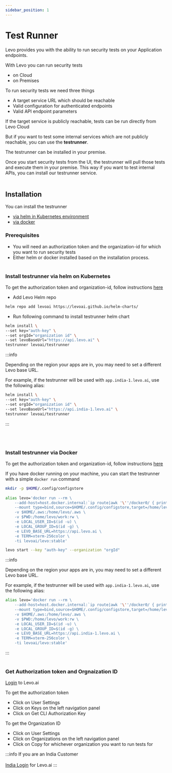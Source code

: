 ```yaml
---
sidebar_position: 1
---
```


# Test Runner

Levo provides you with the ability to run security tests on your Application endpoints.

With Levo you can run security tests
- on Cloud
- on Premises


To run security tests we need three things
- A target service URL which should be reachable
- Valid configuration for authenticated endpoints
- Valid API endpoint parameters


If the target service is publicly reachable, tests can be run directly from Levo Cloud

But if you want to test some internal services which are not publicly reachable, you can use the **testrunner**.

The testrunner can be installed in your premise.

Once you start security tests from the UI, the testrunner will pull those tests and execute them in your premise.
This way if you want to test internal APIs, you can install our testrunner service.
<br></br>

## Installation

You can install the testrunner
- [via helm in Kubernetes environment](#install-testrunner-via-helm-on-kubernetes)
- [via docker](#install-testrunner-via-docker)

### Prerequisites
- You will need an authorization token and the organization-id for which you want to run security tests
- Either helm or docker installed based on the installation process.
<br></br>

### Install testrunner via helm on Kubernetes

To get the authorization token and organization-id, follow instructions [here](#get-authorization-token-and-orgnaization-id)


- Add Levo Helm repo

```bash
helm repo add levoai https://levoai.github.io/helm-charts/
```

- Run following command to install testrunner helm chart

```bash
helm install \
--set key="auth-key" \
--set orgId="organization id" \
--set levoBaseUrl="https://api.levo.ai" \
testrunner levoai/testrunner
```

:::info

Depending on the region your apps are in, you may need to set a different Levo base URL.

For example, if the testrunner will be used with `app.india-1.levo.ai`, use the following alias:

```bash
helm install \
--set key="auth-key" \
--set orgId="organization id" \
--set levoBaseUrl="https://api.india-1.levo.ai" \
testrunner levoai/testrunner
```
:::

<br></br>

### Install testrunner via Docker

To get the authorization token and organization-id, follow instructions [here](#get-authorization-token-and-orgnaization-id)

If you have docker running on your machine, you can start the testrunner with a simple `docker run` command

```bash
mkdir -p $HOME/.config/configstore
 
alias levo='docker run --rm \
    --add-host=host.docker.internal:`ip route|awk '\''/docker0/ { print $9 }'\''` \
    --mount type=bind,source=$HOME/.config/configstore,target=/home/levo/.config/configstore \
    -v $HOME/.aws:/home/levo/.aws \
    -v $PWD:/home/levo/work:rw \
    -e LOCAL_USER_ID=$(id -u) \
    -e LOCAL_GROUP_ID=$(id -g) \
    -e LEVO_BASE_URL=https://api.levo.ai \
    -e TERM=xterm-256color \
    -ti levoai/levo:stable'

levo start --key "auth-key" --organization "orgId"
```
:::info

Depending on the region your apps are in, you may need to set a different Levo base URL.

For example, if the testrunner will be used with `app.india-1.levo.ai`, use the following alias:

```bash
alias levo='docker run --rm \
    --add-host=host.docker.internal:`ip route|awk '\''/docker0/ { print $9 }'\''` \
    --mount type=bind,source=$HOME/.config/configstore,target=/home/levo/.config/configstore \
    -v $HOME/.aws:/home/levo/.aws \
    -v $PWD:/home/levo/work:rw \
    -e LOCAL_USER_ID=$(id -u) \
    -e LOCAL_GROUP_ID=$(id -g) \
    -e LEVO_BASE_URL=https://api.india-1.levo.ai \
    -e TERM=xterm-256color \
    -ti levoai/levo:stable'
```

:::
<br></br>

### Get Authorization token and Orgnaization ID

[Login](https://app.levo.ai/login) to  Levo.ai

To get the authorization token
- Click on User Settings
- Click on Keys on the left navigation panel
- Click on Get CLI Authorization Key

To get the Organization ID
- Click on User Settings
- Click on Organizations on the left navigation panel
- Click on Copy for whichever organization you want to run tests for

:::info
If you are an India Customer <br></br>
[India Login](https://app.india-1.levo.ai/login) for  Levo.ai
:::





